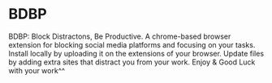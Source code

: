 # BDBP
BDBP: Block Distractons, Be Productive. A chrome-based browser extension for blocking social media platforms and focusing on your tasks.
Install locally by uploading it on the extensions of your browser.
Update files by adding extra sites that distract you from your work.
Enjoy & Good Luck with your work^^
